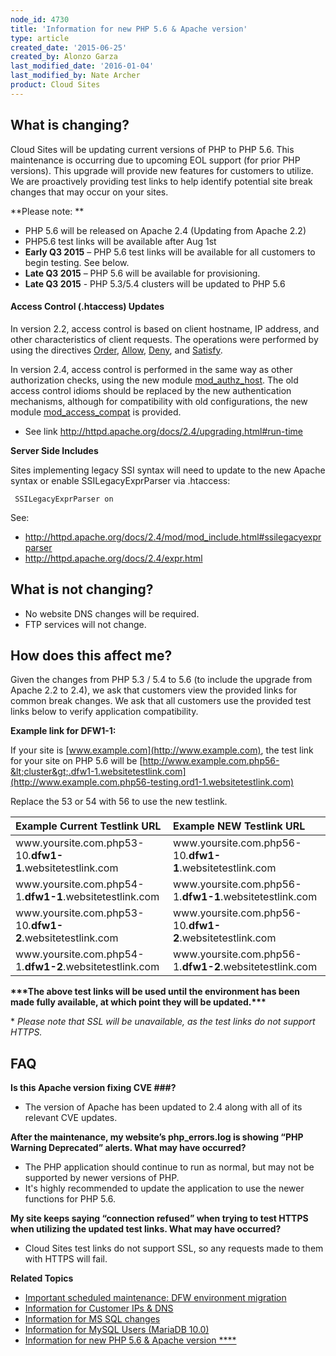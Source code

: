 ```yaml
---
node_id: 4730
title: 'Information for new PHP 5.6 & Apache version'
type: article
created_date: '2015-06-25'
created_by: Alonzo Garza
last_modified_date: '2016-01-04'
last_modified_by: Nate Archer
product: Cloud Sites
---
```


**What is changing?**
---------------------

Cloud Sites will be updating current versions of PHP to PHP 5.6. This
maintenance is occurring due to upcoming EOL support (for prior PHP
versions). This upgrade will provide new features for customers to
utilize. We are proactively providing test links to help identify
potential site break changes that may occur on your sites.

**Please note: **

-   PHP 5.6 will be released on Apache 2.4 (Updating from Apache 2.2)
-   PHP5.6 test links will be available after Aug 1st
-   **Early Q3 2015** &ndash; PHP 5.6 test links will be available for all
    customers to begin testing. See below.
-   **Late Q3 2015** &ndash; PHP 5.6 will be available for provisioning.
-   **Late Q3 2015** - PHP 5.3/5.4 clusters will be updated to PHP 5.6

#### **Access Control (.htaccess) Updates**

In version 2.2, access control is based on client hostname, IP address,
and other characteristics of client requests. The operations were
performed by using the directives
[Order](http://httpd.apache.org/docs/2.4/mod/mod_access_compat.html#order),
[Allow](http://httpd.apache.org/docs/2.4/mod/mod_access_compat.html#allow),
[Deny](http://httpd.apache.org/docs/2.4/mod/mod_access_compat.html#deny),
and
[Satisfy](http://httpd.apache.org/docs/2.4/mod/mod_access_compat.html#satisfy).

In version 2.4, access control is performed in the same way as other
authorization checks, using the new module
[mod\_authz\_host](http://httpd.apache.org/docs/2.4/mod/mod_authz_host.html).
The old access control idioms should be replaced by the new
authentication mechanisms, although for compatibility with old
configurations, the new module
[mod\_access\_compat](http://httpd.apache.org/docs/2.4/mod/mod_access_compat.html)
is provided.

-   See link <http://httpd.apache.org/docs/2.4/upgrading.html#run-time>

**Server Side Includes**

Sites implementing legacy SSI syntax will need to update to the new
Apache syntax or enable SSILegacyExprParser via .htaccess:

     SSILegacyExprParser on

See:

-   <http://httpd.apache.org/docs/2.4/mod/mod_include.html#ssilegacyexprparser>
-   <http://httpd.apache.org/docs/2.4/expr.html>

**What is not changing?**
-------------------------

-   No website DNS changes will be required.
-   FTP services will not change.

**How does this affect me?**
----------------------------

Given the changes from PHP 5.3 / 5.4 to 5.6 (to include the upgrade from
Apache 2.2 to 2.4), we ask that customers view the provided links for
common break changes. We ask that all customers use the provided test
links below to verify application compatibility.

**Example link for DFW1-1:**

If your site is [www.example.com](http://www.example.com), the test link
for your site on PHP 5.6 will be
[http://www.example.com.php56-&lt;cluster&gt;.dfw1-1.websitetestlink.com](http://www.example.com.php56-testing.ord1-1.websitetestlink.com)

Replace the 53 or 54 with 56 to use the new testlink.

<table>
<colgroup>
<col width="50%" />
<col width="50%" />
</colgroup>
<thead>
<tr class="header">
<th align="left"><div class="tablesorter-header-inner">
Example Current Testlink URL
</div></th>
<th align="left"><div class="tablesorter-header-inner">
Example NEW Testlink URL
</div></th>
</tr>
</thead>
<tbody>
<tr class="odd">
<td align="left"><span>www.yoursite.com.php53-10</span><em>.</em><strong>dfw1-1</strong><span>.websitetestlink.com</span></td>
<td align="left">www.yoursite.com.php56-10<em>.</em><strong>dfw1-1</strong>.websitetestlink.com</td>
</tr>
<tr class="even">
<td align="left"><span>www.yoursite.com.php54-1</span><em>.</em><strong>dfw1-1</strong><span>.websitetestlink.com</span></td>
<td align="left"><span>www.yoursite.com.php56-1</span><em>.</em><strong>dfw1-1</strong><span>.websitetestlink.com</span></td>
</tr>
<tr class="odd">
<td align="left"><span>www.yoursite.com.php53-10</span><em>.</em><strong>dfw1-2</strong><span>.websitetestlink.com</span></td>
<td align="left">www.yoursite.com.php56-10<em>.</em><strong>dfw1-2</strong>.websitetestlink.com</td>
</tr>
<tr class="even">
<td align="left"><span>www.yoursite.com.php54-1</span><em>.</em><strong>dfw1-2</strong><span>.websitetestlink.com</span></td>
<td align="left"><span>www.yoursite.com.php56-1</span><em>.</em><strong>dfw1-2</strong><span>.websitetestlink.com</span></td>
</tr>
</tbody>
</table>

**\*\*\*The above test links will be used until the environment has been
made fully available, at which point they will be updated.\*\*\***

\* *Please note that SSL will be unavailable, as the test links do not
support HTTPS.*

**FAQ**
-------

**Is this Apache version fixing CVE \#\#\#?**

-   The version of Apache has been updated to 2.4 along with all of its
    relevant CVE updates.

**After the maintenance, my website&rsquo;s php\_errors.log is showing &ldquo;PHP
Warning Deprecated&rdquo; alerts. What may have occurred?**

-   The PHP application should continue to run as normal, but may not be
    supported by newer versions of PHP.
-   It's highly recommended to update the application to use the newer
    functions for PHP 5.6.

**My site keeps saying &ldquo;connection refused&rdquo; when trying to test HTTPS
when utilizing the updated test links. What may have occurred?**

-   Cloud Sites test links do not support SSL, so any requests made to
    them with HTTPS will fail.

**Related Topics**

-   [Important scheduled maintenance: DFW environment
    migration](/how-to/important-scheduled-maintenance-dfw-environment-migration)
-   [Information for Customer IPs &
    DNS](/how-to/information-for-customer-ip-addresses-and-dns)
-   [Information for MS SQL
    changes](/how-to/information-for-ms-sql-changes)
-   [Information for MySQL Users
    (MariaDB 10.0)](/how-to/information-for-mysql-users-mariadb-100-0)
-   [Information for new PHP 5.6 & Apache version
    ****](/how-to/information-for-new-php-56-apache-version-0)


